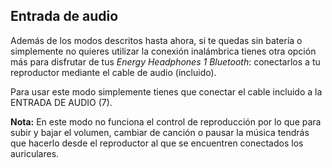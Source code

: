 ## Entrada de audio

Además de los modos descritos hasta ahora, si te quedas sin batería o simplemente no quieres utilizar la conexión inalámbrica tienes otra opción más para disfrutar de tus *Energy Headphones 1 Bluetooth*: conectarlos a tu reproductor mediante el cable de audio (incluido).

Para usar este modo simplemente tienes que conectar el cable incluido a la ENTRADA DE AUDIO (7).

**Nota:** En este modo no funciona el control de reproducción por lo que para subir y bajar el volumen, cambiar de canción o pausar la música tendrás que hacerlo desde el reproductor al que se encuentren conectados los auriculares.
